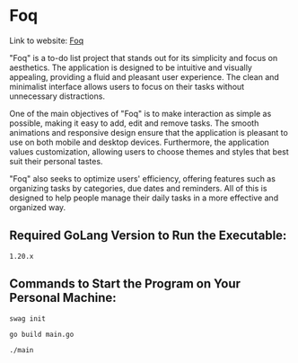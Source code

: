 # Foq

Link to website: [Foq](https://foq-npie.onrender.com/)

"Foq" is a to-do list project that stands out for its simplicity and focus on aesthetics. The application is designed to be intuitive and visually appealing, providing a fluid and pleasant user experience. The clean and minimalist interface allows users to focus on their tasks without unnecessary distractions.

One of the main objectives of "Foq" is to make interaction as simple as possible, making it easy to add, edit and remove tasks. The smooth animations and responsive design ensure that the application is pleasant to use on both mobile and desktop devices. Furthermore, the application values ​​customization, allowing users to choose themes and styles that best suit their personal tastes.

"Foq" also seeks to optimize users' efficiency, offering features such as organizing tasks by categories, due dates and reminders. All of this is designed to help people manage their daily tasks in a more effective and organized way.

## Required GoLang Version to Run the Executable:

```
1.20.x
```

## Commands to Start the Program on Your Personal Machine:

```
swag init

go build main.go

./main
```


